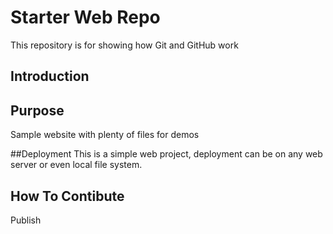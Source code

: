 # Starter Web Repo

This repository is for showing how Git and GitHub work

## Introduction

## Purpose

Sample website with plenty of files for demos

##Deployment
This is a simple web project, deployment can be on any web server or even local
file system.

## How To Contibute
Publish
